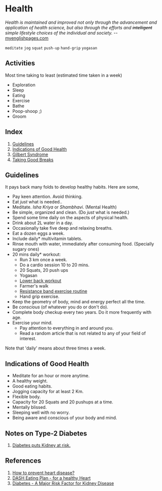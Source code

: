 Health
====================
*Health is maintained and improved not only through the advancement and application of health science, but also through the efforts and <del>intelligent</del> _simple_  lifestyle choices of the individual and society.* -- [myenglishpages.com](https://www.myenglishpages.com/site_php_files/reading-health-tips.php)


`meditate` `jog` `squat` `push-up` `hand-grip` `yogasan`

## Activities
Most time taking to least (estimated time taken in a week)

* Exploration
* Sleep
* Eating
* Exercise
* Bathe
* Poop-shoop ;)
* Groom


## Index
1. [Guidelines](#guidelines)
1. [Indications of Good Health](#goodhealth)
1. [Gilbert Syndrome](gilbert_syndrome/index.html)
1. [Taking Good Breaks](https://zapier.com/blog/better-breaks/)

<a name="guidelines"></a>
## Guidelines

It pays back many folds to develop healthy habits. Here are some,

* Pay keen attention. Avoid thinking.
* Eat _just_ what is needed..
* Meditate. *Isha Kriya* or *Shambhavi*. (Mental Health)
* Be simple, organized and clean. (Do _just_ what is needed.)
* Spend some time daily on the aspects of physical health.
* Drink about 2L water in a day.
* Occasionally take five deep and relaxing breaths.
* Eat a dozen eggs a week.
* Include daily\* multivitamin tablets.
* Rinse mouth with water, immediately after consuming food. (Specially sugary ones)
* 20 mins daily\* workout:
   * Run 3 km once a week.
   * Do a cardio session 10 to 20 mins.
   * 20 Squats, 20 push ups
   * Yogasan
   * [Lower back workout](https://8fit.com/fitness/best-exercises-for-lower-back-pain-relief/)
   * Farmer's walk
   * [Resistance band exercise routine](https://www.youtube.com/watch?v=FLNaG45ZiiA)
   * Hand grip exercise.
* Keep the geometry of body, mind and energy perfect all the time.
* Be _conscious_ (of whatever you do or don't do).
* Complete body checkup every two years. Do it more frequently with age.
* Exercise your mind.
   * Pay attention to everything in and around you.
   * Read a random article that is not related to any of your field of interest.

Note that 'daily' means about three times a week.

<a name="goodhealth"></a>

Indications of Good Health
---------------------------
* Meditate for an hour or more anytime.
* A healthy weight.
* Good eating habits.
* Jogging capacity for at least 2 Km.
* Flexible body.
* Capacity for 20 Squats and 20 pushups at a time.
* Mentally blissed.
* Sleeping well with no worry.
* Being aware and conscious of your body and mind.


## Notes on Type-2 Diabetes
1. [Diabetes puts Kidney at risk.][3]


References
--------------
1. [How to prevent heart disease?][1]
2. [DASH Eating Plan - for a healthy Heart][2]
3. [Diabetes - A Major Risk Factor for Kidney Disease][3]

[1]: https://medlineplus.gov/howtopreventheartdisease.html
[2]: https://medlineplus.gov/dasheatingplan.html
[3]: https://www.kidney.org/atoz/content/diabetes
<br/> <br/>

